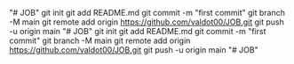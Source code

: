 "# JOB"  git init git add README.md git commit -m "first commit" git branch -M main git remote add origin https://github.com/valdot00/JOB.git git push -u origin main
"# JOB"  git init git add README.md git commit -m "first commit" git branch -M main git remote add origin https://github.com/valdot00/JOB.git git push -u origin main
"# JOB" 
